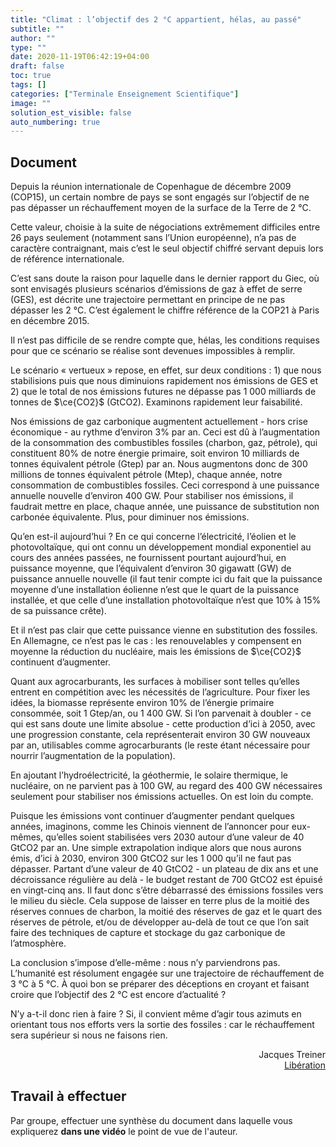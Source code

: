 ```yaml
---
title: "Climat : l’objectif des 2 °C appartient, hélas, au passé"
subtitle: ""
author: ""
type: ""
date: 2020-11-19T06:42:19+04:00
draft: false
toc: true
tags: []
categories: ["Terminale Enseignement Scientifique"]
image: ""
solution_est_visible: false
auto_numbering: true
---
```


## Document

Depuis la réunion internationale de Copenhague de décembre 2009 (COP15), un certain nombre de pays se sont engagés sur l’objectif de ne pas dépasser un réchauffement moyen de la surface de la Terre de 2&nbsp;°C.

Cette valeur, choisie à la suite de négociations extrêmement difficiles entre 26 pays seulement (notamment sans l’Union européenne), n’a pas de caractère contraignant, mais c’est le seul objectif chiffré servant depuis lors de référence internationale.

C’est sans doute la raison pour laquelle dans le dernier rapport du Giec, où sont envisagés plusieurs scénarios d’émissions de gaz à effet de serre (GES), est décrite une trajectoire permettant en principe de ne pas dépasser les 2&nbsp;°C. C’est également le chiffre référence de la COP21 à Paris en décembre 2015.

Il n’est pas difficile de se rendre compte que, hélas, les conditions requises pour que ce scénario se réalise sont devenues impossibles à remplir.

Le scénario «&nbsp;vertueux&nbsp;» repose, en effet, sur deux conditions&nbsp;: 1) que nous stabilisions puis que nous diminuions rapidement nos émissions de GES et 2) que le total de nos émissions futures ne dépasse pas 1 000 milliards de tonnes de $\ce{CO2}$ (GtCO2). Examinons rapidement leur faisabilité.

Nos émissions de gaz carbonique augmentent actuellement - hors crise économique - au rythme d’environ 3% par an. Ceci est dû à l’augmentation de la consommation des combustibles fossiles (charbon, gaz, pétrole), qui constituent 80% de notre énergie primaire, soit environ 10 milliards de tonnes équivalent pétrole (Gtep) par an. Nous augmentons donc de 300 millions de tonnes équivalent pétrole (Mtep), chaque année, notre consommation de combustibles fossiles. Ceci correspond à une puissance annuelle nouvelle d’environ 400 GW. Pour stabiliser nos émissions, il faudrait mettre en place, chaque année, une puissance de substitution non carbonée équivalente. Plus, pour diminuer nos émissions.

Qu’en est-il aujourd’hui&nbsp;? En ce qui concerne l’électricité, l’éolien et le photovoltaïque, qui ont connu un développement mondial exponentiel au cours des années passées, ne fournissent pourtant aujourd’hui, en puissance moyenne, que l’équivalent d’environ 30 gigawatt (GW) de puissance annuelle nouvelle (il faut tenir compte ici du fait que la puissance moyenne d’une installation éolienne n’est que le quart de la puissance installée, et que celle d’une installation photovoltaïque n’est que 10% à 15% de sa puissance crête).

Et il n’est pas clair que cette puissance vienne en substitution des fossiles. En Allemagne, ce n’est pas le cas&nbsp;: les renouvelables y compensent en moyenne la réduction du nucléaire, mais les émissions de $\ce{CO2}$ continuent d’augmenter.

Quant aux agrocarburants, les surfaces à mobiliser sont telles qu’elles entrent en compétition avec les nécessités de l’agriculture. Pour fixer les idées, la biomasse représente environ 10% de l’énergie primaire consommée, soit 1 Gtep/an, ou 1 400 GW. Si l’on parvenait à doubler - ce qui est sans doute une limite absolue - cette production d’ici à 2050, avec une progression constante, cela représenterait environ 30 GW nouveaux par an, utilisables comme agrocarburants (le reste étant nécessaire pour nourrir l’augmentation de la population).

En ajoutant l’hydroélectricité, la géothermie, le solaire thermique, le nucléaire, on ne parvient pas à 100 GW, au regard des 400 GW nécessaires seulement pour stabiliser nos émissions actuelles. On est loin du compte.

Puisque les émissions vont continuer d’augmenter pendant quelques années, imaginons, comme les Chinois viennent de l’annoncer pour eux-mêmes, qu’elles soient stabilisées vers 2030 autour d’une valeur de 40 GtCO2 par an. Une simple extrapolation indique alors que nous aurons émis, d’ici à 2030, environ 300 GtCO2 sur les 1 000 qu’il ne faut pas dépasser. Partant d’une valeur de 40 GtCO2 - un plateau de dix ans et une décroissance régulière au delà - le budget restant de 700 GtCO2 est épuisé en vingt-cinq ans. Il faut donc s’être débarrassé des émissions fossiles vers le milieu du siècle. Cela suppose de laisser en terre plus de la moitié des réserves connues de charbon, la moitié des réserves de gaz et le quart des réserves de pétrole, et/ou de développer au-delà de tout ce que l’on sait faire des techniques de capture et stockage du gaz carbonique de l’atmosphère.

La conclusion s’impose d’elle-même&nbsp;: nous n’y parviendrons pas. L’humanité est résolument engagée sur une trajectoire de réchauffement de 3&nbsp;°C à 5&nbsp;°C. À quoi bon se préparer des déceptions en croyant et faisant croire que l’objectif des 2&nbsp;°C est encore d’actualité&nbsp;?

N’y a-t-il donc rien à faire&nbsp;? Si, il convient même d’agir tous azimuts en orientant tous nos efforts vers la sortie des fossiles&nbsp;: car le réchauffement sera supérieur si nous ne faisons rien.

<div style="text-align: right;">
Jacques Treiner<br />
<a href="https://www.liberation.fr/terre/2015/03/05/climat-l-objectif-des-2-c-appartient-helas-au-passe_1214855" target="_blank"> Libération </a>
</div>

## Travail à effectuer

Par groupe, effectuer une synthèse du document dans laquelle vous expliquerez **dans une vidéo** le point de vue de l'auteur.
